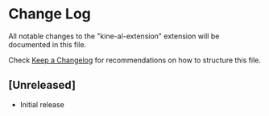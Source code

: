 # Change Log
All notable changes to the "kine-al-extension" extension will be documented in this file.

Check [Keep a Changelog](http://keepachangelog.com/) for recommendations on how to structure this file.

## [Unreleased]
- Initial release